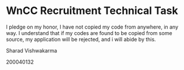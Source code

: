 # WnCC Recruitment Technical Task

I pledge on my honor, I have not copied my code from anywhere, in any way. I understand that if my codes are found to be copied from some source, my application will be rejected, and i will abide by this.

Sharad Vishwakarma

200040132
